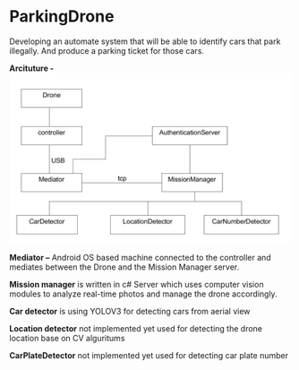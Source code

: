 # ParkingDrone
Developing an automate system that will be able to identify cars that park illegally. And produce a parking ticket for those cars.

**Arcituture -** 
![alt text](https://raw.githubusercontent.com/tzachiabo/ParkingDrone/master/arcituture.PNG)

**Mediator –**
Android OS based machine connected to the controller and mediates between the Drone and the Mission Manager server.

**Mission manager** is written in c#
Server which uses computer vision modules to analyze real-time photos and manage the drone accordingly.

**Car detector** is using YOLOV3 for detecting cars from aerial view 

**Location detector** not implemented yet used for detecting the drone location base on CV alguritums

**CarPlateDetector** not implemented yet used for detecting car plate number 

